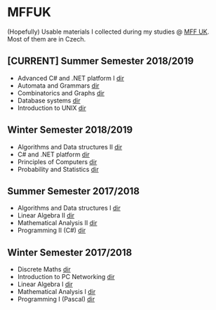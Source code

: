 # MFFUK

(Hopefully) Usable materials I collected during my studies @ [MFF UK](https://www.mff.cuni.cz/studium/bcmgr/ok/ib3a23.htm).  
Most of them are in Czech.

## \[CURRENT\] Summer Semester 2018/2019
- Advanced C# and .NET platform I [dir](https://bastianluk.github.io/MFFUK/C%23%20and%20.NET/README.md)
- Automata and Grammars [dir](https://bastianluk.github.io/MFFUK/Automata%20and%20Grammars/README.md)
- Combinatorics and Graphs [dir](https://bastianluk.github.io/MFFUK/Combinatorics%20and%20Graphs/README.html)
- Database systems [dir](https://bastianluk.github.io/MFFUK/Database%20Systems/README.html)
- Introduction to UNIX [dir](https://bastianluk.github.io/MFFUK/Introduction%20to%20UNIX/README.html)
## Winter Semester 2018/2019
- Algorithms and Data structures II [dir](https://bastianluk.github.io/MFFUK/Algorithms%20and%20Data%20structures/README.html)
- C# and .NET platform [dir](https://bastianluk.github.io/MFFUK/C%23%20and%20.NET/README.html)
- Principles of Computers [dir](https://bastianluk.github.io/MFFUK/Principles%20of%20Computers/README.html)
- Probability and Statistics [dir](https://bastianluk.github.io/MFFUK/Probability%20and%20Statistics/README.html)
## Summer Semester 2017/2018
- Algorithms and Data structures I [dir](https://bastianluk.github.io/MFFUK/Algorithms%20and%20Data%20structures/README.html)
- Linear Algebra II [dir](https://bastianluk.github.io/MFFUK/Linear%20Algebra/README.html)
- Mathematical Analysis II [dir](./Mathematical%20Analysis/README.html)
- Programming II (C#) [dir](https://bastianluk.github.io/MFFUK/Programming/README.html)
## Winter Semester 2017/2018
- Discrete Maths [dir](https://bastianluk.github.io/MFFUK/Discrete%20Maths/README.html)
- Introduction to PC Networking [dir](https://bastianluk.github.io/MFFUK/Introduction%20to%20PC%20Networking/README.html)
- Linear Algebra I [dir](https://bastianluk.github.io/MFFUK/Linear%20Algebra/README.html)
- Mathematical Analysis I [dir](https://bastianluk.github.io/MFFUK/Mathematical%20Analysis/README.html)
- Programming I (Pascal) [dir](https://bastianluk.github.io/MFFUK/Programming/README.html)
